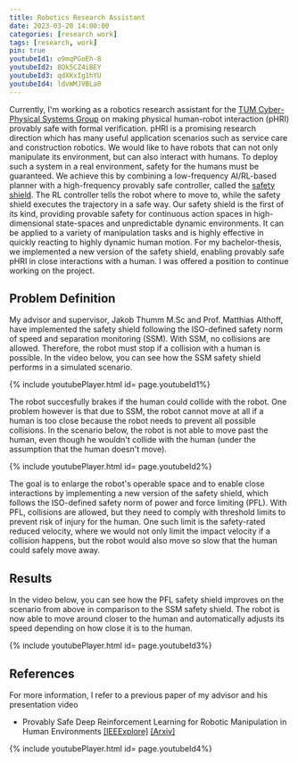 ```yaml
---
title: Robotics Research Assistant
date: 2023-03-20 14:00:00
categories: [research work]
tags: [research, work]   
pin: true  
youtubeId1: o9mqPGoEh-8
youtubeId2: 8Qk5CZ4iBEY
youtubeId3: qdXKxIg1hYU
youtubeId4: ldvWMJVBLa0
---
```


Currently, I'm working as a robotics research assistant for the [TUM Cyber-Physical Systems Group](https://www.ce.cit.tum.de/air/people/prof-dr-ing-matthias-althoff/) on making physical human-robot interaction (pHRI) provably safe with formal verification. pHRI is a promising research direction which has many useful application scenarios such as service care and construction robotics. We would like to have robots that can not only manipulate its environment, but can also interact with humans. To deploy such a system in a real environment, safety for the humans must be guaranteed. We achieve this by combining a low-frequency AI/RL-based planner with a high-frequency provably safe controller, called the [safety shield](https://github.com/JakobThumm/sara-shield). The RL controller tells the robot where to move to, while the safety shield executes the trajectory in a safe way. Our safety shield is the first of its kind, providing provable safety for continuous action spaces in high-dimensional state-spaces and unpredictable dynamic environments. It can be applied to a variety of manipulation tasks and is highly effective in quickly reacting to highly dynamic human motion. For my bachelor-thesis, we implemented a new version of the safety shield, enabling provably safe pHRI in close interactions with a human. I was offered a position to continue working on the project.

## Problem Definition

My advisor and supervisor, Jakob Thumm M.Sc and Prof. Matthias Althoff, have implemented the safety shield following the ISO-defined safety norm of speed and separation monitoring (SSM). With SSM, no collisions are allowed. Therefore, the robot must stop if a collision with a human is possible. In the video below, you can see how the SSM safety shield performs in a simulated scenario. 

{% include youtubePlayer.html id= page.youtubeId1%}

The robot succesfully brakes if the human could collide with the robot. One problem however is that due to SSM, the robot cannot move at all if a human is too close because the robot needs to prevent all possible collisions. In the scenario below, the robot is not able to move past the human, even though he wouldn't collide with the human (under the assumption that the human doesn't move).

{% include youtubePlayer.html id= page.youtubeId2%}

The goal is to enlarge the robot's operable space and to enable close interactions by implementing a new version of the safety shield, which follows the ISO-defined safety norm of power and force limiting (PFL). With PFL, collisions are allowed, but they need to comply with threshold limits to prevent risk of injury for the human. One such limit is the safety-rated reduced velocity, where we would not only limit the impact velocity if a collision happens, but the robot would also move so slow that the human could safely move away.

## Results

In the video below, you can see how the PFL safety shield improves on the scenario from above in comparison to the SSM safety shield. The robot is now able to move around closer to the human and automatically adjusts its speed depending on how close it is to the human.

{% include youtubePlayer.html id= page.youtubeId3%}

## References

For more information, I refer to a previous paper of my advisor and his presentation video

- Provably Safe Deep Reinforcement Learning for Robotic Manipulation in Human Environments [[IEEExplore]](https://ieeexplore.ieee.org/document/9811698) [[Arxiv]](https://arxiv.org/abs/2205.06311)

{% include youtubePlayer.html id= page.youtubeId4%}